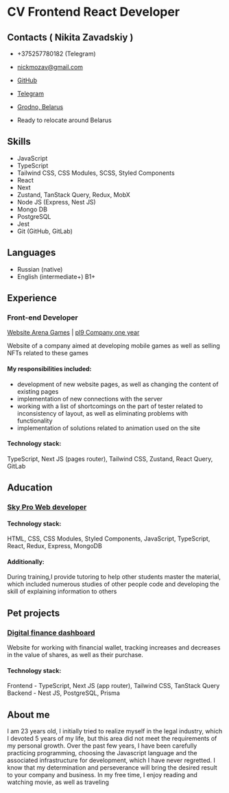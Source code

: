 # CV Frontend React Developer

## Contacts ( Nikita Zavadskiy )

-   +375257780182 (Telegram)

-   nickmozav@gmail.com

-   [GitHub](https://github.com/NikMrVolk)

-   [Telegram](https://t.me/NickMozav)

-   [Grodno, Belarus](https://www.google.com/maps/place/Grodno)

-   Ready to relocate around Belarus

## Skills

-   JavaScript
-   TypeScript
-   Tailwind CSS, CSS Modules, SCSS, Styled Components
-   React
-   Next
-   Zustand, TanStack Query, Redux, MobX
-   Node JS (Express, Nest JS)
-   Mongo DB
-   PostgreSQL
-   Jest
-   Git (GitHub, GitLab)

## Languages

-   Russian (native)
-   English (intermediate+) B1+

## Experience

### Front-end Developer

[Website Arena Games](https://arenavs.com/) | [pl9 Company one year](https://pl9.space/)

Website of a company aimed at developing mobile games as well as selling NFTs related to these games

#### My responsibilities included:

-   development of new website pages, as well as changing the content of existing pages
-   implementation of new connections with the server
-   working with a list of shortcomings on the part of tester related to inconsistency of layout, as well as eliminating problems with functionality
-   implementation of solutions related to animation used on the site

#### Technology stack:

TypeScript, Next JS (pages router), Tailwind CSS, Zustand, React Query, GitLab

## Aducation

### [Sky Pro Web developer](https://sky.pro/courses/programming/web-developer)

#### Technology stack:

HTML, CSS, CSS Modules, Styled Components, JavaScript, TypeScript, React, Redux, Express, MongoDB

#### Additionally:

During training,I provide tutoring to help other students master the material, which included numerous studies of other people code and developing the skill of explaining information to others

## Pet projects

### [Digital finance dashboard](https://github.com/NikMrVolk/digital-finance-dashboard)

Website for working with financial wallet, tracking increases and decreases in the value of shares, as well as their purchase.

#### Technology stack:

Frontend - TypeScript, Next JS (app router), Tailwind CSS, TanStack Query
Backend - Nest JS, PostgreSQL, Prisma

## About me

I am 23 years old, I initially tried to realize myself in the legal industry, which I devoted 5 years of my life, but this area did not meet the requirements of my personal growth. Over the past few years, I have been carefully practicing programming, choosing the Javascript language and the associated infrastructure for development, which I have never regretted. I know that my determination and perseverance will bring the desired result to your company and business. In my free time, I enjoy reading and watching movie, as well as traveling
